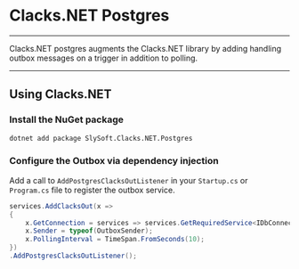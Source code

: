 # Clacks.NET Postgres

--- 
Clacks.NET postgres augments the Clacks.NET library by adding handling outbox messages on a trigger in addition to
polling.

---
## Using Clacks.NET

### Install the NuGet package
```bash 
dotnet add package SlySoft.Clacks.NET.Postgres
```

### Configure the Outbox via dependency injection
Add a call to `AddPostgresClacksOutListener` in your `Startup.cs` or `Program.cs` file to register the outbox service.

```csharp
services.AddClacksOut(x => 
{
    x.GetConnection = services => services.GetRequiredService<IDbConnection>();
    x.Sender = typeof(OutboxSender);
    x.PollingInterval = TimeSpan.FromSeconds(10);
})
.AddPostgresClacksOutListener();
```
